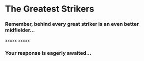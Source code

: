 # The Greatest Strikers

### Remember, behind every great striker is an even better midfielder...

xxxxx xxxxx

### Your response is eagerly awaited...
